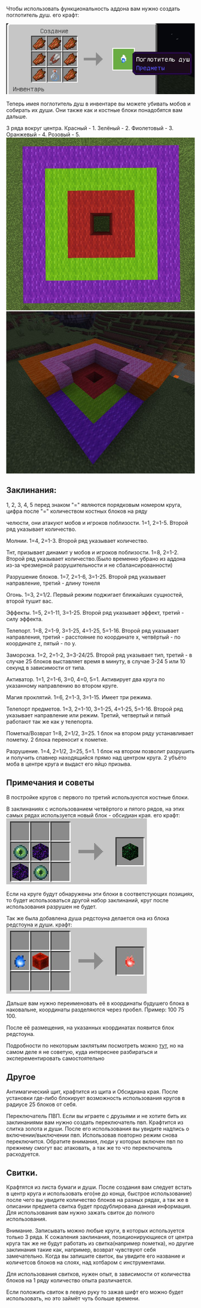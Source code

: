 Чтобы использовать функциональность аддона вам нужно создать поглотитель душ. его крафт:

![Крафт](img/craft.png)

Теперь имея поглотитель душ в инвентаре вы можете убивать мобов и собирать их души. Они также как и костные блоки понадобятся вам дальше.

3 ряда вокруг центра. Красный - 1. Зелёный - 2. Фиолетовый - 3. Оранжевый - 4. Розовый - 5.
![Схема](img/schema.png)
![Схема 2](img/schema2.png)

## Заклинания:
1, 2, 3, 4, 5 перед знаком "=" являются порядковым номером круга, цифра после "=" количеством костных блоков на ряду

челюсти, они атакуют мобов и игроков поблизости. 1=1, 2=1-5. Второй ряд указывает количество.

Молнии. 1=4, 2=1-3. Второй ряд указывает количество.

Тнт, призывает динамит у мобов и игроков поблизости. 1=8, 2=1-2. Второй ряд указывает количество.(Было временно убрано из аддона из-за чрезмерной разрушительности и не сбалансированности)

Разрушение блоков. 1=7, 2=1-6, 3=1-25. Второй ряд указывает направление, третий - длину тонеля

Огонь. 1=3, 2=1/2. Первый режим поджигает ближайших сущностей, второй тушит вас.

Эффекты. 1=5, 2=1-11, 3=1-25. Второй ряд указывает эффект, третий - силу эффекта.

Телепорт. 1=8, 2=1-9, 3=1-25, 4=1-25, 5=1-16. Второй ряд указывает направления, третий - расстояние по координате x, четвёртый - по координате z, пятый - по y.

Заморозка. 1=2, 2=1-2, 3=3-24/25. Второй ряд указывает тип, третий - в случае 25 блоков выставляет время в минуту, в случае 3-24 5 или 10 секунд в зависимости от типа.

Активатор. 1=1, 2=1-6, 3=0, 4=0, 5=1. Активирует два круга по указанному направлению во втором круге.

Магия проклятий. 1=6, 2=1-3, 3=1-15. Имеет три режима.

Телепорт предметов. 1=3, 2=1-10, 3=1-25, 4=1-25, 5=1-16. Второй ряд указывает направление или режим. Третий, четвертый и пятый работают так же как у телепорта.

Пометка/Возврат 1=8, 2=1/2, 3=25. 1 блок на втором ряду устанавливает пометку. 2 блока переносит к пометке.

Разрушение. 1=4, 2=1/2, 3=25, 5=1. 1 блок на втором позволит разрушить и получить спавнер находящийся прямо над центром круга. 2 убъёто моба в центре круга и выдаст его яйцо призыва.

## Примечания и советы
В постройке кругов с первого по третий используются костные блоки.

В заклинаниях с использованием четвёртого и пятого рядов, на этих самых рядах используется новый блок - обсидиан края. его крафт:
![Крафт обсидиана края](img/craft2.png)

Если на круге будут обнаружены эти блоки в соответстующих позициях, то будет использоваться другой набор заклинаний, круг после использования разрушен не будет.

Так же была добавлена душа редстоуна делается она из блока редстоуна и души. крафт: ![Крафт души редстоуна](img/craft3.png)

Дальше вам нужно переименовать её в координаты будушего блока в наковальне, координаты разделяются через пробел. Пример: 100 75 100.

После её размещения, на указанных координатах появится блок редстоуна.

Подробности по некоторым заклятьям посмотреть можно [тут](spellguide.md), но на самом деле я не советую, куда интереснее разбираться и эксперементировать самостоятельно

## Другое
Антимагический щит, крафтится из щита и Обсидиана края. После установки где-либо блокирует возможность использования кругов в радиусе 25 блоков от себя.

Переключатель ПВП. Если вы играете с друзьями и не хотите бить их заклинаниями вам нужно создать переключатель пвп. Крафтится из слитка золота и души. После его использования вы увидите надпись о включении/выключении пвп. Использовав повторно режим снова переключится. Обратите внимания, люди у которых включен пвп по прежнему смогут вас атаковать, а так же то что переключатель расходуется.
## Свитки.
Крафтятся из листа бумаги и души. После создания вам следует встать в центр круга и использовать его(не до конца, быстрое использование) после чего вы увидите количество блоков на разных рядах, а так же в описании предмета свитка будет продублирована данная информация. Для использования вам нужно зажать свиток до полного использования.

Внимание. Записывать можно любые круги, в которых используется только 3 ряда. К сожаления заклинания, позиционирующиеся от центра круга так же не будут работать из свитка(например пометка), но другие заклинания такие как, например, возврат чувствуют себя замечательно. Когда вы запишите свиток, вы увидите его название и количетсов блоков на слоях, над хотбаром с инструментами.

Для использования свитков, нужен опыт, в зависимости от количества блоков на 1 ряду количество опыта различается.

Если положить свиток в левую руку то зажав шифт его можно будет использовать, но это займёт чуть больше времени.
